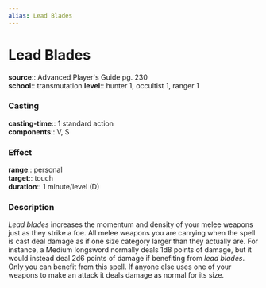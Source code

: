 ```yaml
---
alias: Lead Blades
---
```


# Lead Blades 

**source**:: Advanced Player's Guide pg. 230  
**school**:: transmutation
**level**:: hunter 1, occultist 1, ranger 1

### Casting 

**casting-time**:: 1 standard action  
**components**:: V, S

### Effect 

**range**:: personal  
**target**:: touch  
**duration**:: 1 minute/level (D)

### Description 

*Lead blades* increases the momentum and density of your melee weapons just as they strike a foe. All melee weapons you are carrying when the spell is cast deal damage as if one size category larger than they actually are. For instance, a Medium longsword normally deals 1d8 points of damage, but it would instead deal 2d6 points of damage if benefiting from *lead blades*. Only you can benefit from this spell. If anyone else uses one of your weapons to make an attack it deals damage as normal for its size.
